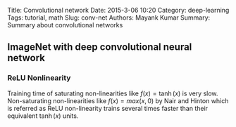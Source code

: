 Title: Convolutional network
Date: 2015-3-06 10:20
Category: deep-learning
Tags: tutorial, math
Slug: conv-net
Authors: Mayank Kumar
Summary: Summary about convolutional networks 


## ImageNet with deep convolutional neural network

### ReLU Nonlinearity 
Training time of saturating non-linearities like $f(x) = \tanh(x)$ is very slow. Non-saturating non-linearities like $f(x) = max(x,0)$ by Nair and Hinton which is referred as ReLU non-linearity trains several times faster than their equivalent $\tanh(x)$ units. 

